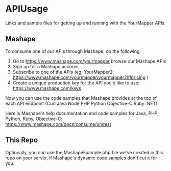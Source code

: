 APIUsage
========

Links and sample files for getting up and running with the YourMapper APIs.

Mashape
-------

To consume one of our APIs through Mashape, do the following:

1. Go to https://www.mashape.com/yourmapper browse our Mashape APIs
2. Sign up for a Mashape account.
3. Subscribe to one of the APIs (eg, YourMapper2: https://www.mashape.com/yourmapper/yourmapper2#!pricing )
4. Create a unique production key for the API you'd like to use: https://www.mashape.com/keys

Now you can use the code samples that Mashape provides at the top of each API endpoint (Curl Java Node PHP Python Objective-C Ruby .NET).

Here is Mashape's help documentation and code samples for Java, PHP, Python, Ruby, Objective-C:
https://www.mashape.com/docs/consume/unirest

This Repo
---------

Optionally, you can use the MashapeExample.php file we've created in this repo on your server, if Mashape's dynamic code samples don't cut it for you.
